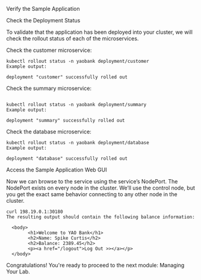 Verify the Sample Application

Check the Deployment Status

To validate that the application has been deployed into your cluster, we will check the rollout status of each of the microservices.

Check the customer microservice:
```
kubectl rollout status -n yaobank deployment/customer
Example output:

deployment "customer" successfully rolled out
```
Check the summary microservice:
```

kubectl rollout status -n yaobank deployment/summary
Example output:

deployment "summary" successfully rolled out
```
Check the database microservice:
```
kubectl rollout status -n yaobank deployment/database
Example output:

deployment "database" successfully rolled out
```
Access the Sample Application Web GUI

Now we can browse to the service using the service’s NodePort. The NodePort exists on every node in the cluster. We’ll use the control node, but you get the exact same behavior connecting to any other node in the cluster.
```
curl 198.19.0.1:30180
The resulting output should contain the following balance information:

  <body>
        <h1>Welcome to YAO Bank</h1>
        <h2>Name: Spike Curtis</h2>
        <h2>Balance: 2389.45</h2>
        <p><a href="/logout">Log Out >></a></p>
  </body>
 ```
Congratulations! You're ready to proceed to the next module: Managing Your Lab.
